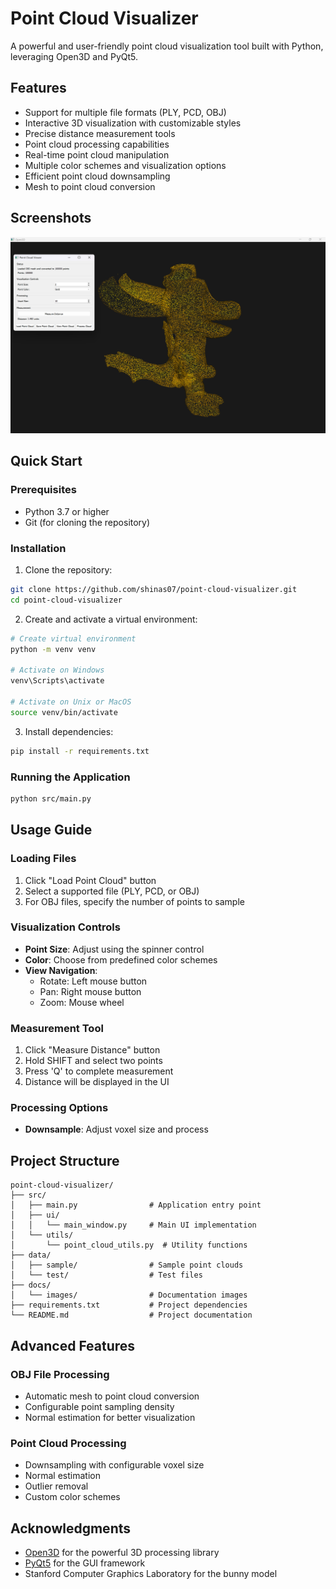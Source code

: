 # Point Cloud Visualizer

A powerful and user-friendly point cloud visualization tool built with Python, leveraging Open3D and PyQt5.

## Features

- Support for multiple file formats (PLY, PCD, OBJ)
- Interactive 3D visualization with customizable styles
- Precise distance measurement tools
- Point cloud processing capabilities
- Real-time point cloud manipulation
- Multiple color schemes and visualization options
- Efficient point cloud downsampling
- Mesh to point cloud conversion

## Screenshots

![Project Screenshot](assets/screenshort.png)


## Quick Start

### Prerequisites
- Python 3.7 or higher
- Git (for cloning the repository)

### Installation

1. Clone the repository:
```bash
git clone https://github.com/shinas07/point-cloud-visualizer.git
cd point-cloud-visualizer
```

2. Create and activate a virtual environment:
```bash
# Create virtual environment
python -m venv venv

# Activate on Windows
venv\Scripts\activate

# Activate on Unix or MacOS
source venv/bin/activate
```

3. Install dependencies:
```bash
pip install -r requirements.txt
```

### Running the Application
```bash
python src/main.py
```

## Usage Guide

### Loading Files
1. Click "Load Point Cloud" button
2. Select a supported file (PLY, PCD, or OBJ)
3. For OBJ files, specify the number of points to sample

### Visualization Controls
- **Point Size**: Adjust using the spinner control
- **Color**: Choose from predefined color schemes
- **View Navigation**:
  - Rotate: Left mouse button
  - Pan: Right mouse button
  - Zoom: Mouse wheel

### Measurement Tool
1. Click "Measure Distance" button
2. Hold SHIFT and select two points
3. Press 'Q' to complete measurement
4. Distance will be displayed in the UI

### Processing Options
- **Downsample**: Adjust voxel size and process

## Project Structure

```
point-cloud-visualizer/
├── src/
│   ├── main.py                # Application entry point
│   ├── ui/
│   │   └── main_window.py     # Main UI implementation
│   └── utils/
│       └── point_cloud_utils.py  # Utility functions
├── data/
│   ├── sample/                # Sample point clouds
│   └── test/                  # Test files
├── docs/
│   └── images/                # Documentation images
├── requirements.txt           # Project dependencies
└── README.md                  # Project documentation
```

## Advanced Features

### OBJ File Processing
- Automatic mesh to point cloud conversion
- Configurable point sampling density
- Normal estimation for better visualization

### Point Cloud Processing
- Downsampling with configurable voxel size
- Normal estimation
- Outlier removal
- Custom color schemes

## Acknowledgments
- [Open3D](http://www.open3d.org/) for the powerful 3D processing library
- [PyQt5](https://www.riverbankcomputing.com/software/pyqt/) for the GUI framework
- Stanford Computer Graphics Laboratory for the bunny model

